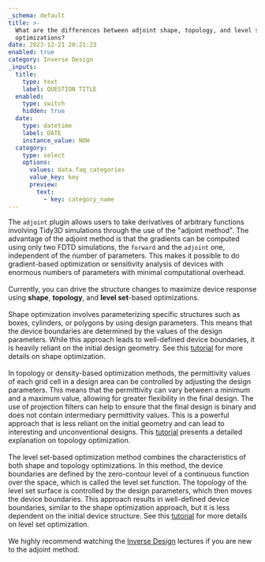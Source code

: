 ```yaml
---
_schema: default
title: >-
  What are the differences between adjoint shape, topology, and level set
  optimizations?
date: 2023-12-21 20:21:23
enabled: true
category: Inverse Design
_inputs:
  title:
    type: text
    label: QUESTION TITLE
  enabled:
    type: switch
    hidden: true
  date:
    type: datetime
    label: DATE
    instance_value: NOW
  category:
    type: select
    options:
      values: data.faq_categories
      value_key: key
      preview:
        text:
          - key: category_name
---
```

<div>The&nbsp;<code>adjoint</code>&nbsp;plugin allows users to take derivatives of arbitrary functions involving Tidy3D simulations through the use of the "adjoint method". The advantage of the adjoint method is that the gradients can be computed using only two FDTD simulations, the <code>forward</code> and the <code>adjoint</code> one, independent of the number of parameters. This makes it possible to do gradient-based optimization or sensitivity analysis of devices with enormous numbers of parameters with minimal computational overhead.</div>

<div> </div>

<div>Currently, you can drive the structure changes to maximize device response using <strong>shape</strong>, <strong>topology</strong>, and <strong>level set</strong>-based optimizations.</div>

<div> </div>

<div>Shape optimization involves parameterizing specific structures such as boxes, cylinders, or polygons by using design parameters. This means that the device boundaries are determined by the values of the design parameters. While this approach leads to well-defined device boundaries, it is heavily reliant on the initial design geometry. See this <a href="https://www.flexcompute.com/tidy3d/examples/notebooks/AdjointPlugin5BoundaryGradients/">tutorial</a> for more details on shape optimization.</div>

<div> </div>

<div>In topology or density-based optimization methods, the permittivity values of each grid cell in a design area can be controlled by adjusting the design parameters. This means that the permittivity can vary between a minimum and a maximum value, allowing for greater flexibility in the final design. The use of projection filters can help to ensure that the final design is binary and does not contain intermediary permittivity values. This is a powerful approach that is less reliant on the initial geometry and can lead to interesting and unconventional designs. This <a href="https://www.flexcompute.com/tidy3d/examples/notebooks/AdjointPlugin6GratingCoupler/">tutorial</a> presents a detailed explanation on topology optimization.</div>

<div> </div>

<div>The level set-based optimization method combines the characteristics of both shape and topology optimizations. In this method, the device boundaries are defined by the zero-contour level of a continuous function over the space, which is called the level set function. The topology of the level set surface is controlled by the design parameters, which then moves the device boundaries. This approach results in well-defined device boundaries, similar to the shape optimization approach, but it is less dependent on the initial device structure. See this <a href="https://www.flexcompute.com/tidy3d/examples/notebooks/AdjointPlugin10YBranchLevelSet/">tutorial</a> for more details on level set optimization.</div>

<div> </div>

<div>We highly recommend watching the <a href="https://www.flexcompute.com/tidy3d/learning-center/inverse-design/">Inverse Design</a> lectures if you are new to the adjoint method.</div>